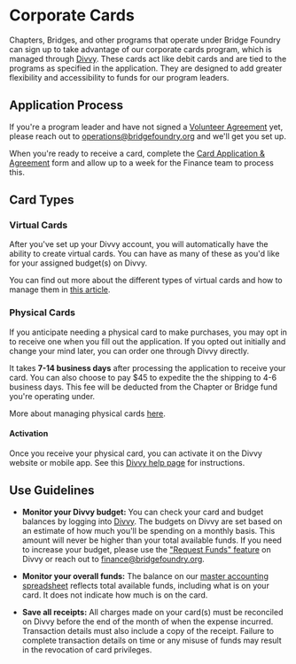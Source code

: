 # Corporate Cards

Chapters, Bridges, and other programs that operate under Bridge Foundry can sign
up to take advantage of our corporate cards program, which is managed through
[Divvy]. These cards act like debit cards and are tied to the programs as
specified in the application. They are designed to add greater flexibility and
accessibility to funds for our program leaders.

[Divvy]: https://getdivvy.com/

## Application Process

If you're a program leader and have not signed a [Volunteer Agreement] yet, please
reach out to operations@bridgefoundry.org and we'll get you set up.

When you're ready to receive a card, complete the [Card Application &
Agreement][card application] form and allow up to a week for the Finance team to
process this.

[Volunteer Agreement]: https://drive.google.com/file/d/0B15PjYEwl2GNeFdSQUVrdEN5Zlk/view?usp=sharing&resourcekey=0-LMrLirY4wtVP8gyMhWxWow
[card application]: https://forms.gle/NAKr7UqK8y976P3K9

## Card Types

### Virtual Cards

After you've set up your Divvy account, you will automatically have the ability
to create virtual cards. You can have as many of these as you'd like for your
assigned budget(s) on Divvy. 

You can find out more about the different types of virtual cards and how to
manage them in [this article][virtual cards overview].

[virtual cards overview]: https://help.getdivvy.com/en/articles/2826509-virtual-cards-overview

### Physical Cards

If you anticipate needing a physical card to make purchases, you may opt in to
receive one when you fill out the application. If you opted out initially and
change your mind later, you can order one through Divvy directly.

It takes **7-14 business days** after processing the application to receive your
card. You can also choose to pay $45 to expedite the the shipping to 4-6
business days. This fee will be deducted from the Chapter or Bridge fund you're
operating under.

More about managing physical cards [here](https://help.getdivvy.com/en/collections/2467736-physical-cards).

#### Activation

Once you receive your physical card, you can activate it on the Divvy website or
mobile app. See this [Divvy help page][card activation] for instructions.

[card activation]: https://help.getdivvy.com/en/articles/3210756-how-do-i-activate-a-physical-card-in-divvy

## Use Guidelines

- **Monitor your Divvy budget:** You can check your card and budget balances by
logging into [Divvy](https://app.divvy.co/). The budgets on Divvy are set based 
on an estimate of how much you'll be spending on a monthly basis. This amount
will never be higher than your total available funds. If you need to increase
your budget, please use the ["Request Funds" feature][request funds] on Divvy or
reach out to finance@bridgefoundry.org.

- **Monitor your overall funds:** The balance on our [master accounting
spreadsheet] reflects total available funds, including what is on your card. It
does not indicate how much is on the card. 

- **Save all receipts:** All charges made on your card(s) must be reconciled on
Divvy before the end of the month of when the expense incurred. Transaction
details must also include a copy of the receipt. Failure to complete transaction
details on time or  any misuse of funds may result in the revocation of card
privileges.

[request funds]: https://help.getdivvy.com/en/articles/1963018-how-do-i-request-funds-as-a-budget-member-in-divvy
[master accounting spreadsheet]: https://docs.google.com/spreadsheets/d/1ImzwdUEd6j0jwDGW7fHS42qc739fh9LMOUmu_yggIO4/edit?usp=sharing

